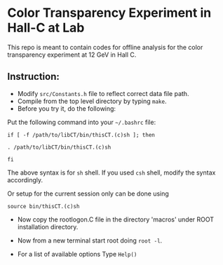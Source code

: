 Color Transparency Experiment in Hall-C at Lab
==================================================

This repo is meant to contain codes for offline analysis for the color transparency experiment at 12 GeV in Hall C. 

Instruction:
--------------

* Modify `src/Constants.h` file to reflect correct data file path.
* Compile from the top level directory by typing `make`.
* Before you try it, do the following:

Put the following command into your `~/.bashrc` file:

```
if [ -f /path/to/libCT/bin/thisCT.(c)sh ]; then

. /path/to/libCT/bin/thisCT.(c)sh

fi
```
The above syntax is for `sh` shell. If you used `csh` shell, modify the syntax accordingly.

Or setup for the current session only can be done using

```
source bin/thisCT.(c)sh
```

* Now copy the rootlogon.C file in the directory 'macros' under ROOT installation directory.  
	  
* Now from a new terminal start root doing `root -l`.
* For a list of available options Type `Help()`
